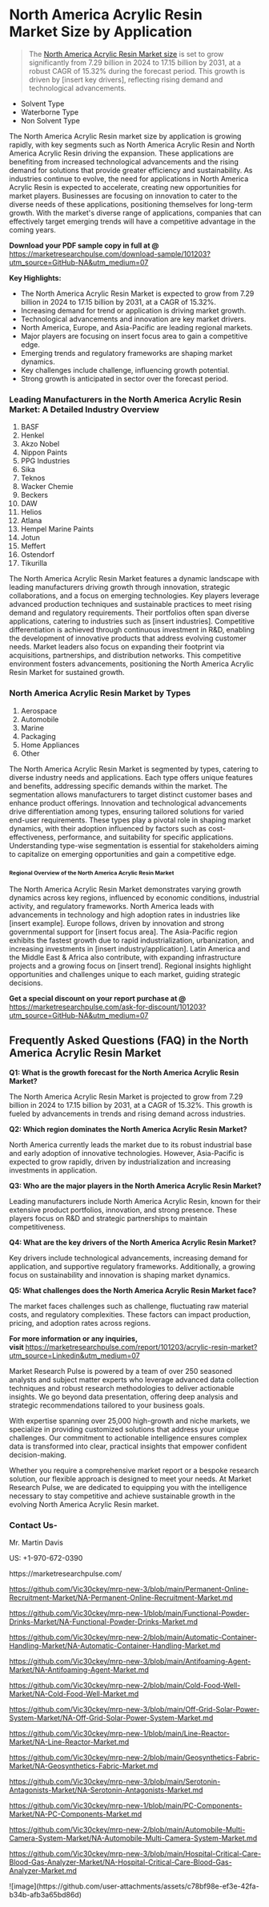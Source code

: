 <h1>North America Acrylic Resin Market&nbsp;Size by Application</h1><blockquote><p>The <a href="https://marketresearchpulse.com/download-sample/101203?utm_source=GitHub-NA&amp;utm_medium=07">North America Acrylic Resin Market size</a> is set to grow significantly from 7.29 billion in 2024 to 17.15 billion by 2031, at a robust CAGR of 15.32% during the forecast period. This growth is driven by [insert key drivers], reflecting rising demand and technological advancements.</p></blockquote><ul><li>Solvent Type<li> Waterborne Type<li> Non Solvent Type</li></ul><p>The North America Acrylic Resin market size by application is growing rapidly, with key segments such as North America Acrylic Resin and North America Acrylic Resin driving the expansion. These applications are benefiting from increased technological advancements and the rising demand for solutions that provide greater efficiency and sustainability. As industries continue to evolve, the need for applications in North America Acrylic Resin is expected to accelerate, creating new opportunities for market players. Businesses are focusing on innovation to cater to the diverse needs of these applications, positioning themselves for long-term growth. With the market's diverse range of applications, companies that can effectively target emerging trends will have a competitive advantage in the coming years.</p><p><strong>Download your PDF sample copy in full at @ </strong><a href="https://marketresearchpulse.com/download-sample/101203?utm_source=GitHub-NA&amp;utm_medium=07">https://marketresearchpulse.com/download-sample/101203?utm_source=GitHub-NA&amp;utm_medium=07</a></p><p><strong>Key Highlights: </strong></p><ul><li>The North America Acrylic Resin Market is expected to grow from 7.29 billion in 2024 to 17.15 billion by 2031, at a CAGR of 15.32%.</li><li>Increasing demand for trend or application is driving market growth.</li><li>Technological advancements and innovation are key market drivers.</li><li>North America, Europe, and Asia-Pacific are leading regional markets.</li><li>Major players are focusing on insert focus area to gain a competitive edge.</li><li>Emerging trends and regulatory frameworks are shaping market dynamics.</li><li>Key challenges include challenge, influencing growth potential.</li><li>Strong growth is anticipated in sector over the forecast period.</li></ul><h3>Leading Manufacturers in the North America Acrylic Resin Market: A Detailed Industry Overview</h3><ol><li>BASF</li><li>Henkel</li><li>Akzo Nobel</li><li>Nippon Paints</li><li>PPG Industries</li><li>Sika</li><li>Teknos</li><li>Wacker Chemie</li><li>Beckers</li><li>DAW</li><li>Helios</li><li>Atlana</li><li>Hempel Marine Paints</li><li>Jotun</li><li>Meffert</li><li>Ostendorf</li><li>Tikurilla</li></ol><div class="flex max-w-full flex-col flex-grow"><div class="min-h-8 text-message flex w-full flex-col items-end gap-2 whitespace-normal break-words [.text-message+&amp;]:mt-5" dir="auto" data-message-author-role="assistant" data-message-id="fd8432e4-4910-450d-b182-61b7bfb0a01f" data-message-model-slug="gpt-4o"><div class="flex w-full flex-col gap-1 empty:hidden first:pt-[3px]"><div class="markdown prose w-full break-words dark:prose-invert light"><p>The North America Acrylic Resin Market features a dynamic landscape with leading manufacturers driving growth through innovation, strategic collaborations, and a focus on emerging technologies. Key players leverage advanced production techniques and sustainable practices to meet rising demand and regulatory requirements. Their portfolios often span diverse applications, catering to industries such as [insert industries]. Competitive differentiation is achieved through continuous investment in R&amp;D, enabling the development of innovative products that address evolving customer needs. Market leaders also focus on expanding their footprint via acquisitions, partnerships, and distribution networks. This competitive environment fosters advancements, positioning the North America Acrylic Resin Market for sustained growth.</p></div></div></div></div><h3>North America Acrylic Resin Market by Types</h3><ol><li>Aerospace<li> Automobile<li> Marine<li> Packaging<li> Home Appliances<li> Other</li></ol><div class="flex max-w-full flex-col flex-grow"><div class="min-h-8 text-message flex w-full flex-col items-end gap-2 whitespace-normal break-words [.text-message+&amp;]:mt-5" dir="auto" data-message-author-role="assistant" data-message-id="084470be-0bb7-4664-bddf-5156b4f41249" data-message-model-slug="gpt-4o-mini"><div class="flex w-full flex-col gap-1 empty:hidden first:pt-[3px]"><div class="markdown prose w-full break-words dark:prose-invert light"><p>The North America Acrylic Resin Market is segmented by types, catering to diverse industry needs and applications. Each type offers unique features and benefits, addressing specific demands within the market. The segmentation allows manufacturers to target distinct customer bases and enhance product offerings. Innovation and technological advancements drive differentiation among types, ensuring tailored solutions for varied end-user requirements. These types play a pivotal role in shaping market dynamics, with their adoption influenced by factors such as cost-effectiveness, performance, and suitability for specific applications. Understanding type-wise segmentation is essential for stakeholders aiming to capitalize on emerging opportunities and gain a competitive edge.</p></div></div></div></div><h3><span style="font-size: 11px;">Regional Overview of the North America Acrylic Resin Market</span></h3><div class="flex max-w-full flex-col flex-grow"><div class="min-h-8 text-message flex w-full flex-col items-end gap-2 whitespace-normal break-words [.text-message+&amp;]:mt-5" dir="auto" data-message-author-role="assistant" data-message-id="e9038762-ce64-4e30-91c9-9bd413514231" data-message-model-slug="gpt-4o-mini"><div class="flex w-full flex-col gap-1 empty:hidden first:pt-[3px]"><div class="markdown prose w-full break-words dark:prose-invert light"><p>The North America Acrylic Resin Market demonstrates varying growth dynamics across key regions, influenced by economic conditions, industrial activity, and regulatory frameworks. North America leads with advancements in technology and high adoption rates in industries like [insert example]. Europe follows, driven by innovation and strong governmental support for [insert focus area]. The Asia-Pacific region exhibits the fastest growth due to rapid industrialization, urbanization, and increasing investments in [insert industry/application]. Latin America and the Middle East &amp; Africa also contribute, with expanding infrastructure projects and a growing focus on [insert trend]. Regional insights highlight opportunities and challenges unique to each market, guiding strategic decisions.</p></div></div></div></div><p><strong>Get a special discount on your report purchase at @ </strong><a href="https://marketresearchpulse.com/ask-for-discount/101203?utm_source=GitHub-NA&amp;utm_medium=07">https://marketresearchpulse.com/ask-for-discount/101203?utm_source=GitHub-NA&amp;utm_medium=07</a></p><h2>Frequently Asked Questions (FAQ) in the North America Acrylic Resin Market</h2><p><strong>Q1: What is the growth forecast for the North America Acrylic Resin Market?</strong></p><p>The North America Acrylic Resin Market is projected to grow from 7.29 billion in 2024 to 17.15 billion by 2031, at a CAGR of 15.32%. This growth is fueled by advancements in trends and rising demand across industries.</p><p><strong>Q2: Which region dominates the North America Acrylic Resin Market?</strong></p><p>North America currently leads the market due to its robust industrial base and early adoption of innovative technologies. However, Asia-Pacific is expected to grow rapidly, driven by industrialization and increasing investments in application.</p><p><strong>Q3: Who are the major players in the North America Acrylic Resin Market?</strong></p><p>Leading manufacturers include North America Acrylic Resin, known for their extensive product portfolios, innovation, and strong presence. These players focus on R&amp;D and strategic partnerships to maintain competitiveness.</p><p><strong>Q4: What are the key drivers of the North America Acrylic Resin Market?</strong></p><p>Key drivers include technological advancements, increasing demand for application, and supportive regulatory frameworks. Additionally, a growing focus on sustainability and innovation is shaping market dynamics.</p><p><strong>Q5: What challenges does the North America Acrylic Resin Market face?</strong></p><p>The market faces challenges such as challenge, fluctuating raw material costs, and regulatory complexities. These factors can impact production, pricing, and adoption rates across regions.</p><p><strong>For more information or any inquiries, visit&nbsp;</strong><a href="https://marketresearchpulse.com/report/101203/acrylic-resin-market?utm_source=Linkedin&utm_medium=07">https://marketresearchpulse.com/report/101203/acrylic-resin-market?utm_source=Linkedin&utm_medium=07</a></p><p>Market Research Pulse is powered by a team of over 250 seasoned analysts and subject matter experts who leverage advanced data collection techniques and robust research methodologies to deliver actionable insights. We go beyond data presentation, offering deep analysis and strategic recommendations tailored to your business goals.</p><p>With expertise spanning over 25,000 high-growth and niche markets, we specialize in providing customized solutions that address your unique challenges. Our commitment to actionable intelligence ensures complex data is transformed into clear, practical insights that empower confident decision-making.</p><p>Whether you require a comprehensive market report or a bespoke research solution, our flexible approach is designed to meet your needs. At Market Research Pulse, we are dedicated to equipping you with the intelligence necessary to stay competitive and achieve sustainable growth in the evolving North America Acrylic Resin market.</p><h3><strong>Contact Us-</strong></h3><p>Mr. Martin Davis</p><p>US: +1-970-672-0390</p><p>https://marketresearchpulse.com/</p><p><a href="https://github.com/Vic30ckey/mrp-new-3/blob/main/Permanent-Online-Recruitment-Market/NA-Permanent-Online-Recruitment-Market.md">https://github.com/Vic30ckey/mrp-new-3/blob/main/Permanent-Online-Recruitment-Market/NA-Permanent-Online-Recruitment-Market.md</a></p><p><a href="https://github.com/Vic30ckey/mrp-new-1/blob/main/Functional-Powder-Drinks-Market/NA-Functional-Powder-Drinks-Market.md">https://github.com/Vic30ckey/mrp-new-1/blob/main/Functional-Powder-Drinks-Market/NA-Functional-Powder-Drinks-Market.md</a></p><p><a href="https://github.com/Vic30ckey/mrp-new-2/blob/main/Automatic-Container-Handling-Market/NA-Automatic-Container-Handling-Market.md">https://github.com/Vic30ckey/mrp-new-2/blob/main/Automatic-Container-Handling-Market/NA-Automatic-Container-Handling-Market.md</a></p><p><a href="https://github.com/Vic30ckey/mrp-new-3/blob/main/Antifoaming-Agent-Market/NA-Antifoaming-Agent-Market.md">https://github.com/Vic30ckey/mrp-new-3/blob/main/Antifoaming-Agent-Market/NA-Antifoaming-Agent-Market.md</a></p><p><a href="https://github.com/Vic30ckey/mrp-new-2/blob/main/Cold-Food-Well-Market/NA-Cold-Food-Well-Market.md">https://github.com/Vic30ckey/mrp-new-2/blob/main/Cold-Food-Well-Market/NA-Cold-Food-Well-Market.md</a></p><p><a href="https://github.com/Vic30ckey/mrp-new-3/blob/main/Off-Grid-Solar-Power-System-Market/NA-Off-Grid-Solar-Power-System-Market.md">https://github.com/Vic30ckey/mrp-new-3/blob/main/Off-Grid-Solar-Power-System-Market/NA-Off-Grid-Solar-Power-System-Market.md</a></p><p><a href="https://github.com/Vic30ckey/mrp-new-1/blob/main/Line-Reactor-Market/NA-Line-Reactor-Market.md">https://github.com/Vic30ckey/mrp-new-1/blob/main/Line-Reactor-Market/NA-Line-Reactor-Market.md</a></p><p><a href="https://github.com/Vic30ckey/mrp-new-2/blob/main/Geosynthetics-Fabric-Market/NA-Geosynthetics-Fabric-Market.md">https://github.com/Vic30ckey/mrp-new-2/blob/main/Geosynthetics-Fabric-Market/NA-Geosynthetics-Fabric-Market.md</a></p><p><a href="https://github.com/Vic30ckey/mrp-new-3/blob/main/Serotonin-Antagonists-Market/NA-Serotonin-Antagonists-Market.md">https://github.com/Vic30ckey/mrp-new-3/blob/main/Serotonin-Antagonists-Market/NA-Serotonin-Antagonists-Market.md</a></p><p><a href="https://github.com/Vic30ckey/mrp-new-1/blob/main/PC-Components-Market/NA-PC-Components-Market.md">https://github.com/Vic30ckey/mrp-new-1/blob/main/PC-Components-Market/NA-PC-Components-Market.md</a></p><p><a href="https://github.com/Vic30ckey/mrp-new-2/blob/main/Automobile-Multi-Camera-System-Market/NA-Automobile-Multi-Camera-System-Market.md">https://github.com/Vic30ckey/mrp-new-2/blob/main/Automobile-Multi-Camera-System-Market/NA-Automobile-Multi-Camera-System-Market.md</a></p><p><a href="https://github.com/Vic30ckey/mrp-new-3/blob/main/Hospital-Critical-Care-Blood-Gas-Analyzer-Market/NA-Hospital-Critical-Care-Blood-Gas-Analyzer-Market.md">https://github.com/Vic30ckey/mrp-new-3/blob/main/Hospital-Critical-Care-Blood-Gas-Analyzer-Market/NA-Hospital-Critical-Care-Blood-Gas-Analyzer-Market.md</a></p>
![image](https://github.com/user-attachments/assets/c78bf98e-ef3e-42fa-b34b-afb3a65bd86d)
